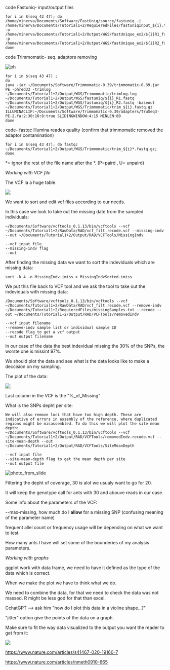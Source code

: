 code Fastuniq- input/output files

```
for i in $(seq 43 47); do /home/minerva/Documents/Software/FastUniq/source/fastuniq -i /home/minerva/Documents/Tutorial1+2/RequieredFiles/fastuniqInput_${i}.txt -o  /home/minerva/Documents/Tutorial1+2/Output/WGS/fastUnique_ex2/${i}R1_fastQ -p /home/minerva/Documents/Tutorial1+2/Output/WGS/fastUnique_ex2/${i}R2_fastQ; done
```

code Trimmomatic- seq. adaptors removing 

![ph](https://github.com/orarg/population-genomic/blob/main/Slides/Screenshot%202024-03-18%20145912.png)


```
for i in $(seq 43 47) ;           
do
java -jar ~/Documents/Software/Trimmomatic-0.39/trimmomatic-0.39.jar PE -phred33 -trimlog ~/Documents/Tutorial1+2/Output/WGS/Trimmomatic/trimlog.log ~/Documents/Tutorial1+2/Output/WGS/fastuniq/${i}_R1.fastq ~/Documents/Tutorial1+2/Output/WGS/fastuniq/${i}_R2.fastq -baseout ~/Documents/Tutorial1+2/Output/WGS/Trimmomatic/trim_${i}.fastq.gz ILLUMINACLIP:~/Documents/Software/Trimmomatic-0.39/adapters/TruSeq3-PE-2.fa:2:30:10:8:true SLIDINGWINDOW:4:15 MINLEN:80
done
```

code- fastqc Illumina reades quality (confirm that trimmomatic removed the adaptor contamination)

```
for i in $(seq 43 47); do fastqc ~/Documents/Tutorial1+2/Output/WGS/Trimmomatic/trim_${i}*.fastq.gz; done
```

*= ignor the rest of the file name after the *. (P=paird , U= unpaird)


*Working with VCF file*

The VCF ia a huge table.

![](https://github.com/orarg/population-genomic/blob/main/Slides/Screenshot%202024-03-19%20145537.png)

We want to sort and edit vcf files according to our needs.

In this case we look to take out the missing date from the sampled individuals:

```
~/Documents/Software/vcftools_0.1.13/bin/vcftools --vcf ~/Documents/Tutorial1+2/RawData/RAD/vcf_filt.recode.vcf --missing-indv --out ~/Documents/Tutorial1+2/Output/RAD/VCFTools/MissingIndv

--vcf input file
--missing-indv flag
--out 
```

After finding the missing data we want to sort the indeviduals which are missing data:

```
sort -k 4 -n MissingIndv.imiss > MissingIndvSorted.imiss
```

We put this file back to VCF tool and we ask the tool to take out the indeviduals with missing data:

```
/Documents/Software/vcftools_0.1.13/bin/vcftools --vcf ~/Documents/Tutorial1+2/RawData/RAD/vcf_filt.recode.vcf --remove-indv ~/Documents/Tutorial1+2/RequieredFiles/missingSamples.txt --recode --out ~/Documents/Tutorial1+2/Output/RAD/VCFTools/removedIndv

--vcf input filename
--remove-indv sample list or individual sample ID
--recode flag to get a vcf output
--out output filename
```

In our case of the data the best indevidual missing the 30% of the SNPs, the worste one is missint 97%. 

We should plot the data and see what is the data looks like to make a deccision on my sampling.

The plot of the data:


![](https://github.com/orarg/population-genomic/blob/main/Slides/Screenshot%202024-03-19%20145523.png)


Last column in the VCF is the "%_of_Missing"

What is the SNPs depht per site:

```
We will also remove loci that have too high depth. These are indicative of errors in assembly of the reference, where duplicated regions might be misassembled. To do this we will plot the site mean depth:
~/Documents/Software/vcftools_0.1.13/bin/vcftools --vcf ~/Documents/Tutorial1+2/Output/RAD/VCFTools/removedIndv.recode.vcf --site-mean-depth --out ~/Documents/Tutorial1+2/Output/RAD/VCFTools/SiteMeanDepth

--vcf input file
--site-mean-depth flag to get the mean depth per site
--out output file
```

![photo_from_slide](https://github.com/orarg/population-genomic/blob/main/Slides/Screenshot%202024-03-19%20145609.png)

Filtering the depht of coverage, 30 is alot we usualy want to go for 20.

It will keep the genotype call for ants with 30 and abouve reads in our case.


Some info about the parameters of the VCF:

 --max-missing, how much do I **allow** for a missing SNP (confusing meaning of the parameter name)

frequent allel count or frequency usage will be depending on what we want to test.

How many ants I have will set some of the bounderies of my analysis parameters.



*Working with graphs*

ggplot work with data frame, we need to have it defined as the type of the data which is correct.

When we make the plot we have to think what we do.

We need to combine the data, for that we need to check the data was not massed.
 R might be less god for that than excel.

 CchatGPT --> ask him "how do I plot this data in a violine shape...?"

 "jitter" option give the points of the data on a graph.

 Make sure to fit the way data visualized to the output you want the reader to get from it:

![](https://github.com/orarg/population-genomic/blob/main/Slides/20240319_152000.jpg)

 https://www.nature.com/articles/s41467-020-19160-7

https://www.nature.com/articles/nmeth0910-665



